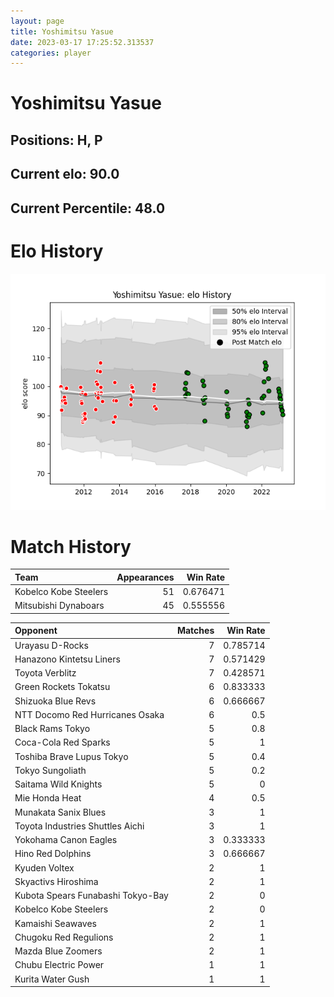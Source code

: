 ```yaml
---  
layout: page  
title: Yoshimitsu Yasue  
date: 2023-03-17 17:25:52.313537  
categories: player  
---
```

# Yoshimitsu Yasue

## Positions: H, P

## Current elo: 90.0

## Current Percentile: 48.0

# Elo History


![elo history](history_YoshimitsuYasue.png)
# Match History


| Team                  |   Appearances |   Win Rate |
|:----------------------|--------------:|-----------:|
| Kobelco Kobe Steelers |            51 |   0.676471 |
| Mitsubishi Dynaboars  |            45 |   0.555556 |

| Opponent                          |   Matches |   Win Rate |
|:----------------------------------|----------:|-----------:|
| Urayasu D-Rocks                   |         7 |   0.785714 |
| Hanazono Kintetsu Liners          |         7 |   0.571429 |
| Toyota Verblitz                   |         7 |   0.428571 |
| Green Rockets Tokatsu             |         6 |   0.833333 |
| Shizuoka Blue Revs                |         6 |   0.666667 |
| NTT Docomo Red Hurricanes Osaka   |         6 |   0.5      |
| Black Rams Tokyo                  |         5 |   0.8      |
| Coca-Cola Red Sparks              |         5 |   1        |
| Toshiba Brave Lupus Tokyo         |         5 |   0.4      |
| Tokyo Sungoliath                  |         5 |   0.2      |
| Saitama Wild Knights              |         5 |   0        |
| Mie Honda Heat                    |         4 |   0.5      |
| Munakata Sanix Blues              |         3 |   1        |
| Toyota Industries Shuttles Aichi  |         3 |   1        |
| Yokohama Canon Eagles             |         3 |   0.333333 |
| Hino Red Dolphins                 |         3 |   0.666667 |
| Kyuden Voltex                     |         2 |   1        |
| Skyactivs Hiroshima               |         2 |   1        |
| Kubota Spears Funabashi Tokyo-Bay |         2 |   0        |
| Kobelco Kobe Steelers             |         2 |   0        |
| Kamaishi Seawaves                 |         2 |   1        |
| Chugoku Red Regulions             |         2 |   1        |
| Mazda Blue Zoomers                |         2 |   1        |
| Chubu Electric Power              |         1 |   1        |
| Kurita Water Gush                 |         1 |   1        |